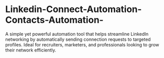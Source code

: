 # Linkedin-Connect-Automation-Contacts-Automation-
A simple yet powerful automation tool that helps streamline LinkedIn networking by automatically sending connection requests to targeted profiles. Ideal for recruiters, marketers, and professionals looking to grow their network efficiently.

